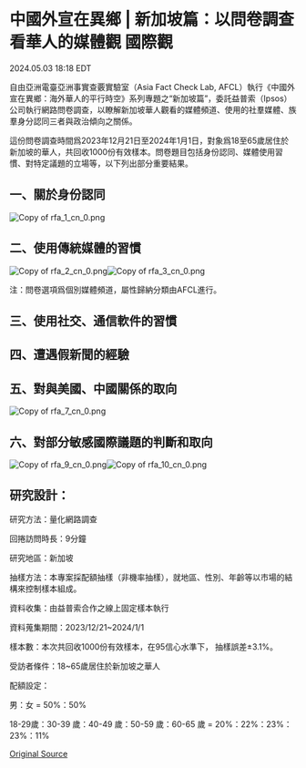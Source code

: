 # 中國外宣在異鄉 | 新加坡篇：以問卷調查看華人的媒體觀 國際觀

2024.05.03 18:18 EDT

自由亞洲電臺亞洲事實查覈實驗室（Asia Fact Check Lab, AFCL）執行《中國外宣在異鄉：海外華人的平行時空》系列專題之“新加坡篇”，委託益普索（Ipsos）公司執行網路問卷調查，以瞭解新加坡華人觀看的媒體頻道、使用的社羣媒體、族羣身分認同三者與政治傾向之關係。

這份問卷調查時間爲2023年12月21日至2024年1月1日，對象爲18至65歲居住於新加坡的華人，共回收1000份有效樣本。問卷題目包括身份認同、媒體使用習慣、對特定議題的立場等，以下列出部分重要結果。

## 一、關於身份認同

![Copy of rfa_1_cn_0.png](images/KEI7QWV2NZ4TMES23TNKP5L5DU.png)

## 二、使用傳統媒體的習慣

![Copy of rfa_2_cn_0.png](images/R6O6N3LU6OXE2K55H3UBJGAU5E.png)![Copy of rfa_3_cn_0.png](images/WS4UPFYZI2OWEGTGGBJBVSTNBQ.png)

注：問卷選項爲個別媒體頻道，屬性歸納分類由AFCL進行。

## 三、使用社交、通信軟件的習慣

## 四、遭遇假新聞的經驗

## 五、對與美國、中國關係的取向

![Copy of rfa_7_cn_0.png](images/5XDU7AVEGTY72EHC46RWTHF5RE.png)

## 六、對部分敏感國際議題的判斷和取向

![Copy of rfa_9_cn_0.png](images/V5V3UUNLQTNB7QJUNIRKM3VTGA.png)![Copy of rfa_10_cn_0.png](images/ZLDH2FR7PFH2KEBPIG56G455ZI.png)

## 研究設計：

研究方法：量化網路調查

回捲訪問時長：9分鐘

研究地區：新加坡

抽樣方法：本專案採配額抽樣（非機率抽樣），就地區、性別、年齡等以市場的結構來控制樣本組成。

資料收集：由益普索合作之線上固定樣本執行

資料蒐集期間：2023/12/21~2024/1/1

樣本數：本次共回收1000份有效樣本，在95信心水準下， 抽樣誤差±3.1%。

受訪者條件：18~65歲居住於新加坡之華人

配額設定：

男：女 = 50%：50%

18-29歲：30-39 歲：40-49 歲：50-59 歲：60-65 歲 = 20%：22%：23%：23%：11%



[Original Source](https://www.rfa.org/mandarin/shishi-hecha/singapore/hc-05032024181700.html)